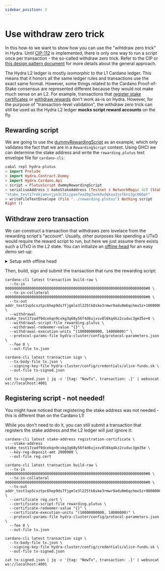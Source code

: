```yaml
---
sidebar_position: 3
---
```


# Use withdraw zero trick

In this how-to we want to show how you can use the "wihtdraw zero trick" in Hydra. Until [CIP-112](https://cips.cardano.org/cip/CIP-0112) is implemented, there is only one way to run a script once per transaction - the so-called withdraw zero trick. Refer to the CIP or [this design pattern document](https://github.com/Anastasia-Labs/design-patterns/blob/main/stake-validator/STAKE-VALIDATOR.md) for more details about the general approach.

The Hydra L2 ledger is mostly _isomorphic_ to the L1 Cardano ledger. This means that it honors all the same ledger rules and transactions use the exact same format. However, some things related to the Cardano Proof-of-Stake consensus are represented different because they would not make much sense on an L2. For example, transactions that [register stake certificates](https://docs.cardano.org/developer-resources/transaction-tutorials/stake-transaction) or [withdraw rewards](https://docs.cardano.org/developer-resources/transaction-tutorials/withdraw-transaction) don't work as-is on Hydra. However, for the purpose of "transaction-level validation", the withdraw zero trick can still be used as the Hydra L2 ledger **mocks script reward accounts** on the fly.

## Rewarding script

We are going to use the [dummyRewardingScript](https://github.com/cardano-scaling/hydra/blob/master/hydra-plutus/src/Hydra/Contract/Dummy.hs#L42-L53) as an example, which only validates the fact that we are in a `RewardingScript` context. Using GHCI we can determine the stake address and write the `rewarding.plutus` text envelope file for `cardano-cli`:

```haskell
cabal repl hydra-plutus
> import Prelude
> import Hydra.Contract.Dummy
> import Hydra.Cardano.Api
> script = PlutusScript dummyRewardingScript
> serialiseAddress $ makeStakeAddress (Testnet $ NetworkMagic 42) (StakeCredentialByScript $ hashScript script)
"stake_test17rekjamvnjyn3c3tcjpxe7ea20g7aek9vdqkaa3jefknz3gc066pt"
> writeFileTextEnvelope (File "../rewarding.plutus") Nothing script
Right ()
```

## Withdraw zero transaction

We can construct a transaction that withdraws zero lovelace from the rewarding script's "account". Usually, other purposes like spending a UTxO would require the reward script to run, but here we just assume there exists such a UTxO in the L2 state. You can initialize an [offline head](../configuration#offline-mode) for an easy demo set-up:

<details>
  <summary>Setup with offline head</summary>
```
cat > utxo.json <<EOF
{
  "0000000000000000000000000000000000000000000000000000000000000000#0": {
    "address": "addr_test1vp5cxztpc6hep9ds7fjgmle3l225tk8ske3rmwr9adu0m6qchmx5z",
    "value": {
      "lovelace": 100000000
    }
  }
}
EOF
```

```shell
cabal run hydra-node:exe:hydra-node -- \
  --offline-head-seed 0001 \
  --initial-utxo utxo.json \
  --ledger-protocol-parameters hydra-cluster/config/protocol-parameters.json \
  --hydra-signing-key demo/alice.sk
```
</details>

Then, build, sign and submit the transaction that runs the rewarding script:

```shell title="Withdraw zero transaction"
cardano-cli latest transaction build-raw \
  --tx-in 0000000000000000000000000000000000000000000000000000000000000000#0 \
  --tx-in-collateral 0000000000000000000000000000000000000000000000000000000000000000#0 \
  --tx-out addr_test1vp5cxztpc6hep9ds7fjgmle3l225tk8ske3rmwr9adu0m6qchmx5z+100000000 \
  --withdrawal stake_test17zadf9dcekqn9cxkg3q68y56f4d6ujxsv8l6kq4kz2cuduc3gm35e+0 \
  --withdrawal-script-file rewarding.plutus \
  --withdrawal-redeemer-value "{}" \
  --withdrawal-execution-units "(10000000000, 14000000)" \
  --protocol-params-file hydra-cluster/config/protocol-parameters.json \
  --fee 0 \
  --out-file tx.json

cardano-cli latest transaction sign \
  --tx-body-file tx.json \
  --signing-key-file hydra-cluster/config/credentials/alice-funds.sk \
  --out-file tx-signed.json

cat tx-signed.json | jq -c '{tag: "NewTx", transaction: .}' | websocat ws://localhost:4001
```

## Registering script - not needed!

You might have noticed that registering the stake address was not needed - this is different than on the Cardano L1!

While you don't need to do it, you can still submit a transaction that registers the stake address and the L2 ledger will just ignore it:

```shell title="Register stake transaction"
cardano-cli latest stake-address registration-certificate \
  --stake-address stake_test17zadf9dcekqn9cxkg3q68y56f4d6ujxsv8l6kq4kz2cuduc3gm35e \
  --key-reg-deposit-amt 2000000 \
  --out-file reg.cert

cardano-cli latest transaction build-raw \
  --tx-in 0000000000000000000000000000000000000000000000000000000000000000#0 \
  --tx-in-collateral 0000000000000000000000000000000000000000000000000000000000000000#0 \
  --tx-out addr_test1vp5cxztpc6hep9ds7fjgmle3l225tk8ske3rmwr9adu0m6qchmx5z+98000000 \
  --certificate reg.cert \
  --certificate-script-file rewarding.plutus \
  --certificate-redeemer-value "{}" \
  --certificate-execution-units "(10000000000, 14000000)" \
  --protocol-params-file hydra-cluster/config/protocol-parameters.json \
  --fee 0 \
  --out-file tx.json

cardano-cli latest transaction sign \
  --tx-body-file tx.json \
  --signing-key-file hydra-cluster/config/credentials/alice-funds.sk \
  --out-file tx-signed.json

cat tx-signed.json | jq -c '{tag: "NewTx", transaction: .}' | websocat ws://localhost:4001
```
